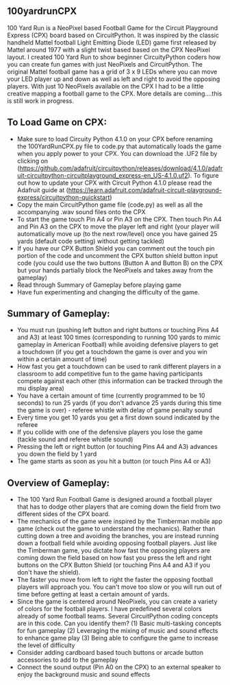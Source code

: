 ## 100yardrunCPX
100 Yard Run is a NeoPixel based Football Game for the Circuit Playground Express (CPX) board based on CircuitPython.  It was inspired by the classic handheld Mattel football Light Emitting Diode (LED) game first released by Mattel around 1977 with a slight twist based based on the CPX NeoPixel layout.  I created 100 Yard Run to show beginner CircuityPython coders how you can create fun games with just NeoPixels and CircuitPython.  The original Mattel football game has a grid of 3 x 9 LEDs where you can move your LED player up and down as well as left and right to avoid the opposing players.  With just 10 NeoPixels available on the CPX I had to be a little creative mapping a football game to the CPX.  More details are coming....this is still work in progress.

## To Load Game on CPX:
- Make sure to load Circuity Python 4.1.0 on your CPX before renaming the 100YardRunCPX.py file to code.py that automatically loads the game when you apply power to your CPX. You can download the .UF2 file by clicking on (https://github.com/adafruit/circuitpython/releases/download/4.1.0/adafruit-circuitpython-circuitplayground_express-en_US-4.1.0.uf2).  To figure out how to update your CPX with Circuit Python 4.1.0 please read the Adafruit guide at (https://learn.adafruit.com/adafruit-circuit-playground-express/circuitpython-quickstart)
- Copy the main CircuitPython game file (code.py) as well as all the accompanying .wav sound files onto the CPX
- To start the game touch Pin A4 or Pin A3 on the CPX.  Then touch Pin A4 and Pin A3 on the CPX to move the player left and right (your player will automatically move up (to the next row/level) once you have gained 25 yards (default code setting) without getting tackled)
- If you have our CPX Button Shield you can comment out the touch pin portion of the code and uncomment the CPX button shield button input code (you could use the two buttons (Button A and Button B) on the CPX but your hands partially block the NeoPixels and takes away from the gameplay)
- Read through Summary of Gameplay before playing game
- Have fun experimenting and changing the difficulty of the game.

## Summary of Gameplay:
- You must run (pushing left button and right buttons or touching Pins A4 and A3) at least 100 times (corresponding to running 100 yards to mimic gameplay in American Football) while avoiding defensive players to get a touchdown (if you get a touchdown the game is over and you win within a certain amount of time)
- How fast you get a touchdown can be used to rank different players in a classroom to add competitive fun to the game having participants compete against each other (this information can be tracked through the mu display area)
- You have a certain amount of time (currently programmed to be 10 seconds) to run 25 yards (if you don't advance 25 yards during this time the game is over) - referee whistle with delay of game penalty sound
- Every time you get 10 yards you get a first down sound indicated by the referee
- If you collide with one of the defensive players you lose the game (tackle sound and referee whistle sound)
- Pressing the left or right button (or touching Pins A4 and A3) advances you down the field by 1 yard
- The game starts as soon as you hit a button (or touch Pins A4 or A3)  

## Overview of Gameplay:  
- The 100 Yard Run Football Game is designed around a football player that has to dodge other players that are coming down the field from two different sides of the CPX board.
- The mechanics of the game were inspired by the Timberman mobile app game (check out the game to understand the mechanics).  Rather than cutting down a tree and avoiding the branches,  you are instead running down a football field while avoiding opposing football players.  Just like the Timberman game, you dictate how fast the opposing players are coming down the field based on how fast you press the left and right buttons on the CPX Button Shield (or touching Pins A4 and A3 if you don't have the shield).  
- The faster you move from left to right the faster the opposing football players will approach you.  You can't move too slow or you will run out of time before getting at least a certain amount of yards.  
- Since the game is centered around NeoPixels, you can create a variety of colors for the football players.  I have predefined several colors already of some football teams.  Several CircuitPython coding concepts are in this code. Can you identify them? 
(1) Basic multi-tasking concepts for fun gameplay
(2) Leveraging the mixing of music and sound effects to enhance game play
(3) Being able to configure the game to increase the level of difficulty
- Consider adding cardboard based touch buttons or arcade button accessories to add to the gameplay
- Connect the sound output (Pin A0 on the CPX) to an external speaker to enjoy the background music and sound effects
